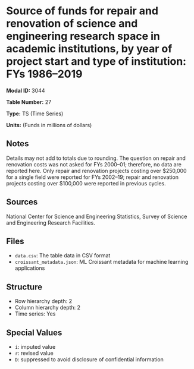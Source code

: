 # Source of funds for repair and renovation of science and engineering research space in academic institutions, by year of project start and type of institution: FYs 1986&#8211;2019

**Modal ID:** 3044

**Table Number:** 27

**Type:** TS (Time Series)

**Units:** (Funds in millions of dollars)

## Notes

Details may not add to totals due to rounding. The question on repair and renovation costs was not asked for FYs 2000–01; therefore, no data are reported here. Only repair and renovation projects costing over $250,000 for a single field were reported for FYs 2002–19; repair and renovation projects costing over $100,000 were reported in previous cycles.

## Sources

National Center for Science and Engineering Statistics, Survey of Science and Engineering Research Facilities.

## Files

- `data.csv`: The table data in CSV format
- `croissant_metadata.json`: ML Croissant metadata for machine learning applications

## Structure

- Row hierarchy depth: 2
- Column hierarchy depth: 2
- Time series: Yes

## Special Values

- `i`: imputed value
- `r`: revised value
- `D`: suppressed to avoid disclosure of confidential information
